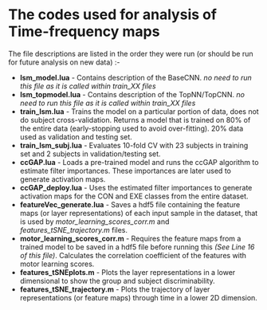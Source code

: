 # The codes used for analysis of Time-frequency maps

The file descriptions are listed in the order they were run (or should be run for future analysis on new data) :-
* **lsm_model.lua** - Contains description of the BaseCNN. *no need to run this file as it is called within train_XX files*
* **lsm_topmodel.lua** - Contains description of the TopNN/TopCNN. *no need to run this file as it is called within train_XX files*
* **train_lsm.lua** - Trains the model on a particular portion of data, does not do subject cross-validation. Returns a model that is trained on 80% of the entire data (early-stopping used to avoid over-fitting). 20% data used as validation and testing set.
* **train_lsm_subj.lua** - Evaluates 10-fold CV with 23 subjects in training set and 2 subjects in validation/testing set.
* **ccGAP.lua** - Loads a pre-trained model and runs the ccGAP algorithm to estimate filter importances. These importances are later used to generate activation maps.
* **ccGAP_deploy.lua** - Uses the estimated filter importances to generate activation maps for the CON and EXE classes from the entire dataset.
* **featureVec_generate.lua** - Saves a hdf5 file containing the feature maps (or layer representations) of each input sample in the dataset, that is used by *motor_learning_scores_corr.m* and *features_tSNE_trajectory.m* files.
* **motor_learning_scores_corr.m** - Requires the feature maps from a trained model to be saved in a hdf5 file before running this *(See Line 16 of this file)*. Calculates the correlation coefficient of the features with motor learning scores.
* **features_tSNEplots.m** - Plots the layer representations in a lower dimensional to show the group and subject discriminability.
* **features_tSNE_trajectory.m** - Plots the trajectory of layer representations (or feature maps) through time in a lower 2D dimension.
